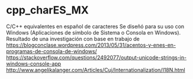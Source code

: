 # cpp_charES_MX

C/C++ equivalentes en español de caracteres 
Se diseñó para su uso con Windows (Aplicaciones de símbolo de Sistema o Consola en Windows).
Resultado de una investigación con base en trabajo de 
https://blogconclase.wordpress.com/2013/05/31/acentos-y-enes-en-programas-de-consola-de-windows/
https://stackoverflow.com/questions/2492077/output-unicode-strings-in-windows-console-app
http://www.angelikalanger.com/Articles/Cuj/Internationalization/I18N.html

